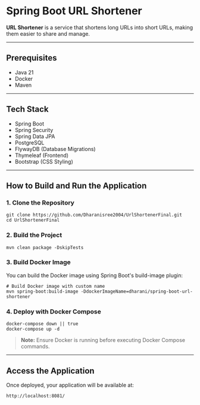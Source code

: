 # Spring Boot URL Shortener

**URL Shortener** is a service that shortens long URLs into short URLs, making them easier to share and manage.

---

## Prerequisites

- Java 21
- Docker
- Maven

---

## Tech Stack

- Spring Boot
- Spring Security
- Spring Data JPA
- PostgreSQL
- FlywayDB (Database Migrations)
- Thymeleaf (Frontend)
- Bootstrap (CSS Styling)

---

## How to Build and Run the Application

### 1. Clone the Repository
```shell
git clone https://github.com/Dharanisree2004/UrlShortenerFinal.git
cd UrlShortenerFinal
```

### 2. Build the Project
```shell
mvn clean package -DskipTests
```

### 3. Build Docker Image
You can build the Docker image using Spring Boot's build-image plugin:

```shell
# Build Docker image with custom name
mvn spring-boot:build-image -DdockerImageName=dharani/spring-boot-url-shortener
```

### 4. Deploy with Docker Compose
```shell
docker-compose down || true
docker-compose up -d
```

> **Note:** Ensure Docker is running before executing Docker Compose commands.

---

## Access the Application

Once deployed, your application will be available at:

```
http://localhost:8081/
```

